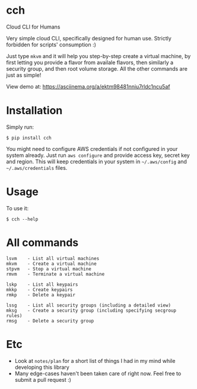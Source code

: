 # cch

Cloud CLI for Humans

Very simple cloud CLI, specifically designed for human use. Strictly forbidden
for scripts' consumption :)

Just type `mkvm` and it will help you step-by-step create a virtual machine, by
first letting you provide a flavor from availale flavors, then similarly a
security group, and then root volume storage.  All the other commands are just
as simple!

View demo at: https://asciinema.org/a/ektm98481nniu7rldc1ncu5af

# Installation

Simply run:

    $ pip install cch

You might need to configure AWS credentials if not configured in your system
already. Just run `aws configure` and provide access key, secret key and
region. This will keep credentials in your system in `~/.aws/config` and
`~/.aws/credentials` files.

# Usage

To use it:

    $ cch --help

# All commands

    lsvm    - List all virtual machines
    mkvm    - Create a virtual machine
    stpvm   - Stop a virtual machine
    rmvm    - Terminate a virtual machine

    lskp    - List all keypairs
    mkkp    - Create keypairs
    rmkp    - Delete a keypair

    lssg    - List all security groups (including a detailed view)
    mksg    - Create a security group (including specifying secgroup rules)
    rmsg    - Delete a security group

# Etc

* Look at `notes/plan` for a short list of things I had in my mind while developing this library
* Many edge-cases haven't been taken care of right now. Feel free to submit a pull request :)
